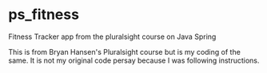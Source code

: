 # ps_fitness
Fitness Tracker app from the pluralsight course on Java Spring

This is from Bryan Hansen's Pluralsight course but is my coding of the same. It is not my original code persay because I was following instructions.
